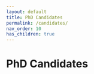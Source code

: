 ```yaml
---
layout: default
title: PhD Candidates 
permalink: /candidates/
nav_order: 10
has_children: true
---
```


# PhD Candidates 

